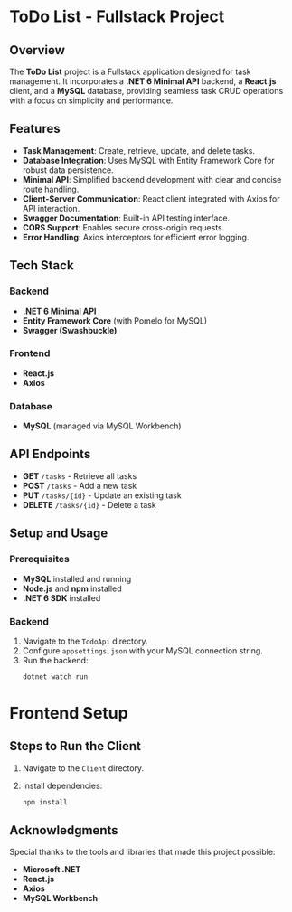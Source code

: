 # ToDo List - Fullstack Project

## Overview

The **ToDo List** project is a Fullstack application designed for task management. It incorporates a **.NET 6 Minimal API** backend, a **React.js** client, and a **MySQL** database, providing seamless task CRUD operations with a focus on simplicity and performance.

## Features

- **Task Management**: Create, retrieve, update, and delete tasks.
- **Database Integration**: Uses MySQL with Entity Framework Core for robust data persistence.
- **Minimal API**: Simplified backend development with clear and concise route handling.
- **Client-Server Communication**: React client integrated with Axios for API interaction.
- **Swagger Documentation**: Built-in API testing interface.
- **CORS Support**: Enables secure cross-origin requests.
- **Error Handling**: Axios interceptors for efficient error logging.

## Tech Stack

### Backend
- **.NET 6 Minimal API**
- **Entity Framework Core** (with Pomelo for MySQL)
- **Swagger (Swashbuckle)**

### Frontend
- **React.js**
- **Axios**

### Database
- **MySQL** (managed via MySQL Workbench)

## API Endpoints

- **GET** `/tasks` - Retrieve all tasks
- **POST** `/tasks` - Add a new task
- **PUT** `/tasks/{id}` - Update an existing task
- **DELETE** `/tasks/{id}` - Delete a task

## Setup and Usage

### Prerequisites

- **MySQL** installed and running
- **Node.js** and **npm** installed
- **.NET 6 SDK** installed

### Backend

1. Navigate to the `TodoApi` directory.
2. Configure `appsettings.json` with your MySQL connection string.
3. Run the backend:
   ```bash
   dotnet watch run
# Frontend Setup

## Steps to Run the Client

1. Navigate to the `Client` directory.

2. Install dependencies:
   ```bash
   npm install
## Acknowledgments

Special thanks to the tools and libraries that made this project possible:

- **Microsoft .NET**
- **React.js**
- **Axios**
- **MySQL Workbench**






